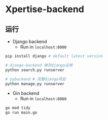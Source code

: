 # Xpertise-backend

## 运行

- Django backend
  - Run in `localhost:8000`

```bash
pip install django # default latest version

# django-backend 单页django应用
python search.py runserver

# pybackend # 完整django项目
python manage.py runserver
```

- Gin backend
  - Run in `localhost:8080`

```bash
go mod tidy
go run main.go
```